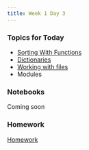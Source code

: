 ```yaml
---
title: Week 1 Day 3
---
```


### Topics for Today
* [Sorting With Functions](https://github.com/tiy-lv-python-2015-06/class-notes/blob/master/week1/07-Sorting-With-Functions.ipynb)
* [Dictionaries](https://github.com/tiy-lv-python-2015-06/class-notes/blob/master/week1/08-Dictionaries.ipynb)
* [Working with files](https://github.com/tiy-lv-python-2015-06/class-notes/blob/master/week1/09-Working-with-Files.ipynb)
* Modules

### Notebooks
Coming soon

### Homework
[Homework](https://github.com/tiy-lv-python-2015-06/word-frequency)
